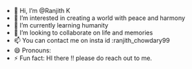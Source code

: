 - 👋 Hi, I’m @Ranjith K
- 👀 I’m interested in creating a world with peace and harmony
- 🌱 I’m currently learning humanity
- 💞️ I’m looking to collaborate on life and memories
- 📫 You can contact me on insta id :ranjith_chowdary99
- 😄 Pronouns: 
- ⚡ Fun fact: HI there !!
  please do reach out to me.

<!---
maahiy/maahiy is a ✨ special ✨ repository because its `README.md` (this file) appears on your GitHub profile.
You can click the Preview link to take a look at your changes.
--->
